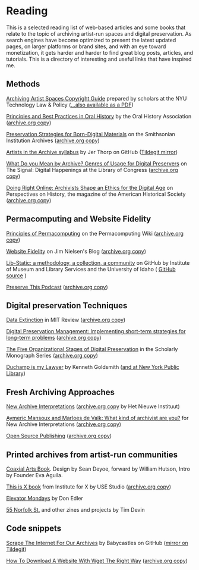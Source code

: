 # Reading


This is a selected reading list of web-based articles and some books that relate to the topic of archiving artist-run spaces and digital preservation. As search engines have become optimized to present the latest updated pages, on larger platforms or brand sites, and with an eye toward monetization, it gets harder and harder to find great blog posts, articles, and tutorials. This is a directory of interesting and useful links that have inspired me.

## Methods


[Archiving Artist Spaces Copyright Guide](copyright.md) prepared by scholars at the NYU Technology Law & Policy ([...also available as a PDF](assets/archiving-artist-spaces-copyright-guide.pdf))


[Principles and Best Practices in Oral History](https://oralhistory.org/about/principles-and-practices-revised-2009/) by the Oral History Association ([archive.org copy](https://web.archive.org/web/20230420012935/https://oralhistory.org/best-practices/))

[Preservation Strategies for Born-Digital Materials](https://siarchives.si.edu/what-we-do/digital-curation/preservation-strategies-born-digital-materials) on the Smithsonian Institution Archives ([archive.org copy](https://web.archive.org/web/20230327170654/https://siarchives.si.edu/what-we-do/digital-curation/preservation-strategies-born-digital-materials))

[Artists in the Archive syllabus](https://github.com/blprnt/ArtArchive) by Jer Thorp on GitHub ([Tildegit mirror](https://tildegit.org/exquisitecorp/ArtArchive))

[What Do you Mean by Archive? Genres of Usage for Digital Preservers](https://blogs.loc.gov/thesignal/2014/02/what-do-you-mean-by-archive-genres-of-usage-for-digital-preservers/) on The Signal: Digital Happenings at the Library of Congress ([archive.org copy](https://web.archive.org/web/20230321234813/https://blogs.loc.gov/thesignal/2014/02/what-do-you-mean-by-archive-genres-of-usage-for-digital-preservers/))

[Doing Right Online: Archivists Shape an Ethics for the Digital Age](https://www.historians.org/research-and-publications/perspectives-on-history/november-2016/doing-right-online-archivists-shape-an-ethics-for-the-digital-age) on Perspectives on History, the magazine of the American Historical Society  ([archive.org copy](https://web.archive.org/web/20230515122945/https://www.historians.org/research-and-publications/perspectives-on-history/november-2016/doing-right-online-archivists-shape-an-ethics-for-the-digital-age))


## Permacomputing and Website Fidelity

[Principles of Permacomputing](https://permacomputing.net/Principles/) on the Permacomputing Wiki ([archive.org copy](https://web.archive.org/web/20230602032227/https://permacomputing.net/))

[Website Fidelity](https://blog.jim-nielsen.com/2022/website-fidelity/) on Jim Nielsen's Blog ([archive.org copy](https://web.archive.org/web/20230327102224/https://blog.jim-nielsen.com/2022/website-fidelity/))

[Lib-Static: a methodology, a collection, a community](https://lib-static.github.io/) on GitHub by Institute of Museum and Library Services and the University of Idaho ( [GitHub source](https://github.com/lib-static/lib-static.github.io/blob/main/pages/about.md) )

[Preserve This Podcast](https://preservethispodcast.org/) ([archive.org copy](https://web.archive.org/web/20230504090031/https://preservethispodcast.org/))

## Digital preservation Techniques

[Data Extinction](https://www.technologyreview.com/2002/10/01/234717/data-extinction/) in MIT Review ([archive.org copy](https://web.archive.org/web/20230329231334/https://www.technologyreview.com/2002/10/01/234717/data-extinction/))

[Digital Preservation Management: Implementing short-term strategies for long-term problems](https://dpworkshop.org/) ([archive.org copy](https://web.archive.org/web/20230321195652/https://dpworkshop.org/))

[The Five Organizational Stages of Digital Preservation](https://quod.lib.umich.edu/cgi/t/text/text-idx?c=spobooks;idno=bbv9812.0001.001;rgn=div1;view=text;cc=spobooks;node=bbv9812.0001.001:11) in the Scholarly Monograph Series ([archive.org copy](https://web.archive.org/web/20221225005213/http://quod.lib.umich.edu/cgi/t/text/text-idx?c=spobooks;idno=bbv9812.0001.001;rgn=div1;view=text;cc=spobooks;node=bbv9812.0001.001:11))

[Duchamp is my Lawyer](https://cup.columbia.edu/book/duchamp-is-my-lawyer/9780231186957) by Kenneth Goldsmith ([and at New York Public Library](https://nypl.na2.iiivega.com/search/card?id=f1368dc1-8fac-5e1e-947c-09af8b415017&entityType=FormatGroup))

## Fresh Archiving Approaches

[New Archive Interpretations](https://archiefinterpretaties.hetnieuweinstituut.nl/en/new-archive-interpretations) ([archive.org copy](https://web.archive.org/web/20220120180525/https://archiefinterpretaties.hetnieuweinstituut.nl/en/new-archive-interpretations) by Het Nieuwe Instituut)

[Aymeric Mansoux and Marloes de Valk: What kind of archivist are you?](http://aaaan.net/aymeric-mansoux-and-marloes-de-valk-the-need-to-archive/) for New Archive Interpretations ([archive.org copy](https://web.archive.org/web/20230328022937/http://aaaan.net/aymeric-mansoux-and-marloes-de-valk-the-need-to-archive/))

[Open Source Publishing](http://osp.kitchen/research/) ([archive.org copy](https://web.archive.org/web/20230130210546/http://osp.kitchen/about))

## Printed archives from artist-run communities

[Coaxial Arts Book](https://coaxialarts.square.site/product/coaxialbook2021/34?cs=true&cst=custom). Design by Sean Deyoe, forward by William Hutson, Intro by Founder Eva Aguila. 

[This is X book](https://institutforx.dk/publications/this-is-x/) from Institute for X by USE Studio ([archive.org copy](https://archive.org/details/use-studio-this-is-x))

[Elevator Mondays](https://donedler.com/index.php?/elevator/elevator-book/) by Don Edler

[55 Norfolk St.](https://timdevin.com/magicalspaces2.html) and other zines and projects by Tim Devin

## Code snippets

[Scrape The Internet For Our Archives](https://github.com/babycastles/Scrape-The-Internet-For-Our-Archives) by Babycastles on GitHub ([mirror on Tildegit](https://tildegit.org/exquisitecorp/Scrape-The-Internet-For-Our-Archives))

[How To Download A Website With Wget The Right Way](https://simpleit.rocks/linux/how-to-download-a-website-with-wget-the-right-way/) ([archive.org copy](https://web.archive.org/web/20230420044259/https://simpleit.rocks/linux/how-to-download-a-website-with-wget-the-right-way/))
